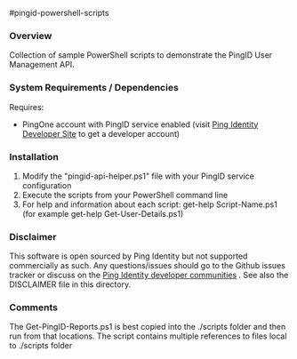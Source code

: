 #pingid-powershell-scripts

### Overview

Collection of sample PowerShell scripts to demonstrate the PingID User Management API.

### System Requirements / Dependencies

Requires:
 - PingOne account with PingID service enabled (visit [Ping Identity Developer Site] to get a developer account)
 
### Installation
 
1. Modify the "pingid-api-helper.ps1" file with your PingID service configuration
2. Execute the scripts from your PowerShell command line
3. For help and information about each script: get-help Script-Name.ps1 (for example get-help Get-User-Details.ps1)

### Disclaimer

This software is open sourced by Ping Identity but not supported commercially as such. Any questions/issues should go to the Github issues tracker or discuss on the [Ping Identity developer communities] . See also the DISCLAIMER file in this directory.

### Comments
The Get-PingID-Reports.ps1 is best copied into the ./scripts folder and then run from that locations.
The script contains multiple references to files local to ./scripts folder

[Ping Identity developer communities]: https://community.pingidentity.com/collaborate
[Ping Identity Developer Site]: https://developer.pingidentity.com/connect

